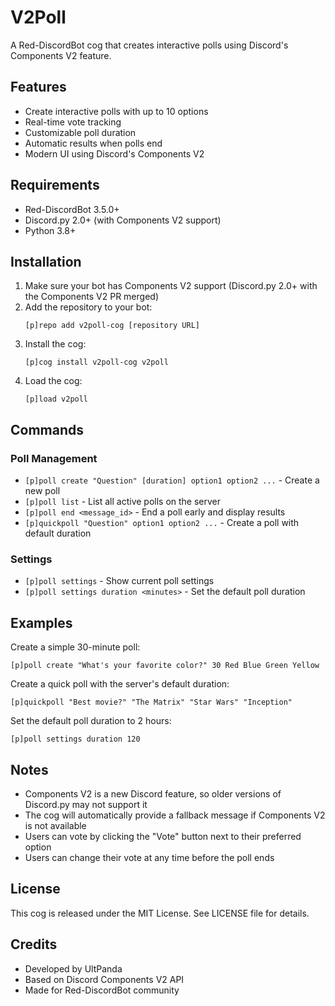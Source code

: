 # V2Poll

A Red-DiscordBot cog that creates interactive polls using Discord's Components V2 feature.

## Features

- Create interactive polls with up to 10 options
- Real-time vote tracking
- Customizable poll duration
- Automatic results when polls end
- Modern UI using Discord's Components V2

## Requirements

- Red-DiscordBot 3.5.0+
- Discord.py 2.0+ (with Components V2 support)
- Python 3.8+

## Installation

1. Make sure your bot has Components V2 support (Discord.py 2.0+ with the Components V2 PR merged)
2. Add the repository to your bot:
   ```
   [p]repo add v2poll-cog [repository URL]
   ```
3. Install the cog:
   ```
   [p]cog install v2poll-cog v2poll
   ```
4. Load the cog:
   ```
   [p]load v2poll
   ```

## Commands

### Poll Management

- `[p]poll create "Question" [duration] option1 option2 ...` - Create a new poll
- `[p]poll list` - List all active polls on the server
- `[p]poll end <message_id>` - End a poll early and display results
- `[p]quickpoll "Question" option1 option2 ...` - Create a poll with default duration

### Settings

- `[p]poll settings` - Show current poll settings
- `[p]poll settings duration <minutes>` - Set the default poll duration

## Examples

Create a simple 30-minute poll:
```
[p]poll create "What's your favorite color?" 30 Red Blue Green Yellow
```

Create a quick poll with the server's default duration:
```
[p]quickpoll "Best movie?" "The Matrix" "Star Wars" "Inception"
```

Set the default poll duration to 2 hours:
```
[p]poll settings duration 120
```

## Notes

- Components V2 is a new Discord feature, so older versions of Discord.py may not support it
- The cog will automatically provide a fallback message if Components V2 is not available
- Users can vote by clicking the "Vote" button next to their preferred option
- Users can change their vote at any time before the poll ends

## License

This cog is released under the MIT License. See LICENSE file for details.

## Credits

- Developed by UltPanda
- Based on Discord Components V2 API
- Made for Red-DiscordBot community
